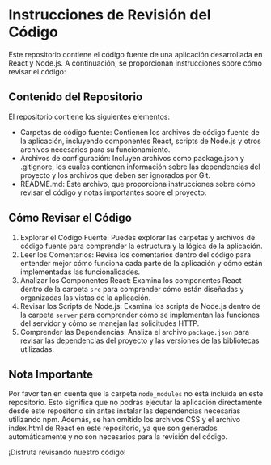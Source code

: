 # Instrucciones de Revisión del Código

Este repositorio contiene el código fuente de una aplicación desarrollada en React y Node.js. A continuación, se proporcionan instrucciones sobre cómo revisar el código:

## Contenido del Repositorio

El repositorio contiene los siguientes elementos:

- Carpetas de código fuente: Contienen los archivos de código fuente de la aplicación, incluyendo componentes React, scripts de Node.js y otros archivos necesarios para su funcionamiento.
- Archivos de configuración: Incluyen archivos como package.json y .gitignore, los cuales contienen información sobre las dependencias del proyecto y los archivos que deben ser ignorados por Git.
- README.md: Este archivo, que proporciona instrucciones sobre cómo revisar el código y notas importantes sobre el proyecto.

## Cómo Revisar el Código

1. Explorar el Código Fuente: Puedes explorar las carpetas y archivos de código fuente para comprender la estructura y la lógica de la aplicación.
2. Leer los Comentarios: Revisa los comentarios dentro del código para entender mejor cómo funciona cada parte de la aplicación y cómo están implementadas las funcionalidades.
3. Analizar los Componentes React: Examina los componentes React dentro de la carpeta `src` para comprender cómo están diseñadas y organizadas las vistas de la aplicación.
4. Revisar los Scripts de Node.js: Examina los scripts de Node.js dentro de la carpeta `server` para comprender cómo se implementan las funciones del servidor y cómo se manejan las solicitudes HTTP.
5. Comprender las Dependencias: Analiza el archivo `package.json` para revisar las dependencias del proyecto y las versiones de las bibliotecas utilizadas.

## Nota Importante

Por favor ten en cuenta que la carpeta `node_modules` no está incluida en este repositorio. Esto significa que no podrás ejecutar la aplicación directamente desde este repositorio sin antes instalar las dependencias necesarias utilizando npm. Además, se han omitido los archivos CSS y el archivo index.html de React en este repositorio, ya que son generados automáticamente y no son necesarios para la revisión del código.

¡Disfruta revisando nuestro código!
